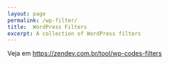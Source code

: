```yaml
---
layout: page
permalink: /wp-filter/
title:  WordPress Filters
excerpt: A collection of WordPress filters
---
```


Veja em <a href="https://zendev.com.br/tool/wp-codes-filters">https://zendev.com.br/tool/wp-codes-filters</a>

